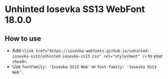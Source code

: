 # Unhinted Iosevka SS13 WebFont 18.0.0

## How to use

- Add `<link href="https://iosevka-webfonts.github.io/unhinted-iosevka-ss13/unhinted-iosevka-ss13.css" rel="stylesheet" />` to your `<head>`.
- Use `fontFamily: 'Iosevka SS13 Web'` or `font-family: 'Iosevka SS13 Web'`.
